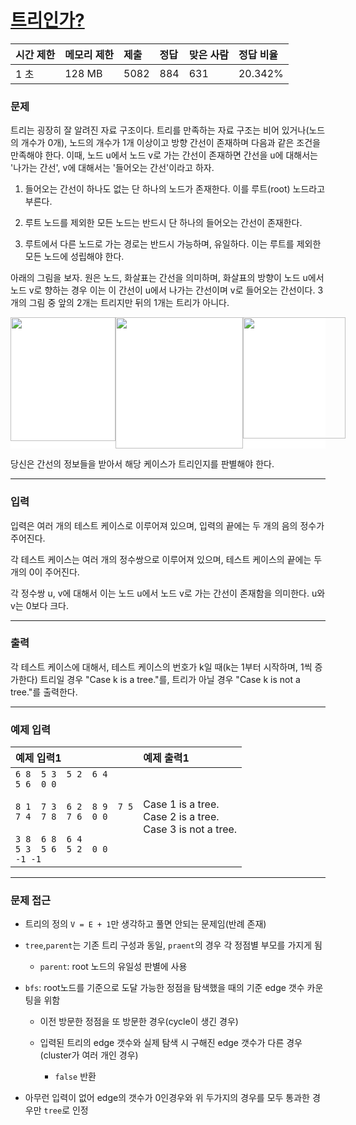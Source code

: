 # [트리인가?](https://www.acmicpc.net/problem/6416)

<div align = center>

| 시간 제한 | 메모리 제한 | 제출 | 정답 | 맞은 사람 | 정답 비율 |
| :-------- | :---------- | :--- | :--- | :-------- | :-------- |
| 1 초      | 128 MB      | 5082 | 884  | 631       | 20.342%   |

</div>

### 문제

트리는 굉장히 잘 알려진 자료 구조이다. 트리를 만족하는 자료 구조는 비어 있거나(노드의 개수가 0개), 노드의 개수가 1개 이상이고 방향 간선이 존재하며 다음과 같은 조건을 만족해야 한다. 이때, 노드 u에서 노드 v로 가는 간선이 존재하면 간선을 u에 대해서는 '나가는 간선', v에 대해서는 '들어오는 간선'이라고 하자.

  1. 들어오는 간선이 하나도 없는 단 하나의 노드가 존재한다. 이를 루트(root) 노드라고 부른다.

  2. 루트 노드를 제외한 모든 노드는 반드시 단 하나의 들어오는 간선이 존재한다.

  3. 루트에서 다른 노드로 가는 경로는 반드시 가능하며, 유일하다. 이는 루트를 제외한 모든 노드에 성립해야 한다.

아래의 그림을 보자. 원은 노드, 화살표는 간선을 의미하며, 화살표의 방향이 노드 u에서 노드 v로 향하는 경우 이는 이 간선이 u에서 나가는 간선이며 v로 들어오는 간선이다. 3개의 그림 중 앞의 2개는 트리지만 뒤의 1개는 트리가 아니다.

<div style="display: flex; flex-direction: row; background-color: #ffffff">
  <img src="https://www.acmicpc.net/upload/images2/tree1.gif" width="168" height="198" />
  <img src="https://www.acmicpc.net/upload/images2/tree2.gif" width="204" height="210" />
  <img src="https://www.acmicpc.net/upload/images2/tree3.gif" width="164" height="194" />
</div>

당신은 간선의 정보들을 받아서 해당 케이스가 트리인지를 판별해야 한다.

---

### 입력

입력은 여러 개의 테스트 케이스로 이루어져 있으며, 입력의 끝에는 두 개의 음의 정수가 주어진다.

각 테스트 케이스는 여러 개의 정수쌍으로 이루어져 있으며, 테스트 케이스의 끝에는 두 개의 0이 주어진다.

각 정수쌍 u, v에 대해서 이는 노드 u에서 노드 v로 가는 간선이 존재함을 의미한다. u와 v는 0보다 크다.

---

### 출력

각 테스트 케이스에 대해서, 테스트 케이스의 번호가 k일 때(k는 1부터 시작하며, 1씩 증가한다) 트리일 경우 "Case k is a tree."를, 트리가 아닐 경우 "Case k is not a tree."를 출력한다.

---

### 예제 입력

| 예제 입력1                                                                                                                                                    | 예제 출력1                                                        |
| :------------------------------------------------------------------------------------------------------------------------------------------------------------ | :---------------------------------------------------------------- |
| `6 8  5 3  5 2  6 4`<br/>`5 6  0 0`<br/><br/>`8 1  7 3  6 2  8 9  7 5`<br/>`7 4  7 8  7 6  0 0`<br/><br/>`3 8  6 8  6 4`<br/>`5 3  5 6  5 2  0 0`<br/>`-1 -1` | Case 1 is a tree.<br/>Case 2 is a tree.<br/>Case 3 is not a tree. |

---

### 문제 접근

  - 트리의 정의 `V = E + 1`만 생각하고 풀면 안되는 문제임(반례 존재)

  - `tree`,`parent`는 기존 트리 구성과 동일, `praent`의 경우 각 정점별 부모를 가지게 됨

    - `parent`: root 노드의 유일성 판별에 사용

  - `bfs`: root노드를 기준으로 도달 가능한 정점을 탐색했을 때의 기준 edge 갯수 카운팅을 위함

    - 이전 방문한 정점을 또 방문한 경우(cycle이 생긴 경우)

    - 입력된 트리의 edge 갯수와 실제 탐색 시 구해진 edge 갯수가 다른 경우(cluster가 여러 개인 경우)

      - `false` 반환

  - 아무런 입력이 없어 edge의 갯수가 0인경우와 위 두가지의 경우를 모두 통과한 경우만 `tree`로 인정